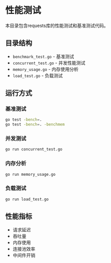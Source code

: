 # 性能测试

本目录包含requests库的性能测试和基准测试代码。

## 目录结构

- `benchmark_test.go` - 基准测试
- `concurrent_test.go` - 并发性能测试  
- `memory_usage.go` - 内存使用分析
- `load_test.go` - 负载测试

## 运行方式

### 基准测试
```bash
go test -bench=.
go test -bench=. -benchmem
```

### 并发测试
```bash
go run concurrent_test.go
```

### 内存分析
```bash
go run memory_usage.go
```

### 负载测试
```bash
go run load_test.go
```

## 性能指标

- 请求延迟
- 吞吐量
- 内存使用
- 连接池效率
- 中间件开销
